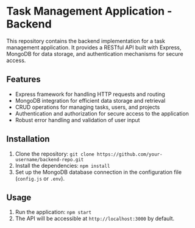 # Task Management Application - Backend

This repository contains the backend implementation for a task management application. It provides a RESTful API built with Express, MongoDB for data storage, and authentication mechanisms for secure access.

## Features

- Express framework for handling HTTP requests and routing
- MongoDB integration for efficient data storage and retrieval
- CRUD operations for managing tasks, users, and projects
- Authentication and authorization for secure access to the application
- Robust error handling and validation of user input

## Installation

1. Clone the repository: `git clone https://github.com/your-username/backend-repo.git`
2. Install the dependencies: `npm install`
3. Set up the MongoDB database connection in the configuration file (`config.js` or `.env`).

## Usage

1. Run the application: `npm start`
2. The API will be accessible at `http://localhost:3000` by default.
